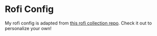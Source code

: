 # Rofi Config
My rofi config is adapted from [this rofi collection repo](https://github.com/adi1090x/rofi).
Check it out to personalize your own!
